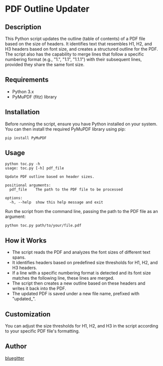 # PDF Outline Updater

## Description

This Python script updates the outline (table of contents) of a PDF file based on the size of headers. It identifies text that resembles H1, H2, and H3 headers based on font size, and creates a structured outline for the PDF. The script also has the capability to merge lines that follow a specific numbering format (e.g., "1.", "1.1", "1.1.1") with their subsequent lines, provided they share the same font size.

## Requirements

- Python 3.x
- PyMuPDF (fitz) library

## Installation

Before running the script, ensure you have Python installed on your system. You can then install the required PyMuPDF library using pip:

```shell
pip install PyMuPDF
```

## Usage
```shell
python toc.py -h                   
usage: toc.py [-h] pdf_file

Update PDF outline based on header sizes.

positional arguments:
  pdf_file    The path to the PDF file to be processed

options:
  -h, --help  show this help message and exit
```

Run the script from the command line, passing the path to the PDF file as an argument:

```shell
python toc.py path/to/your/file.pdf
```


## How it Works

- The script reads the PDF and analyzes the font sizes of different text spans.
- It identifies headers based on predefined size thresholds for H1, H2, and H3 headers.
- If a line with a specific numbering format is detected and its font size matches the following line, these lines are merged.
- The script then creates a new outline based on these headers and writes it back into the PDF.
- The updated PDF is saved under a new file name, prefixed with "updated_".

## Customization

You can adjust the size thresholds for H1, H2, and H3 in the script according to your specific PDF file's formatting.

## Author

[bluegitter](https://github.com/bluegitter)
